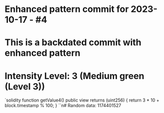 ﻿# Enhanced pattern commit for 2023-10-17 - #4
# This is a backdated commit with enhanced pattern
# Intensity Level: 3 (Medium green (Level 3))
`solidity
function getValue4() public view returns (uint256) {
    return 3 * 10 + block.timestamp % 100;
}
``n# Random data: 1174401527

